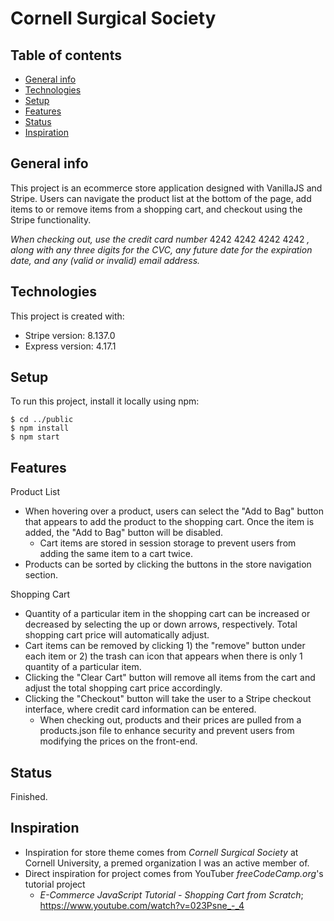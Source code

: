 # Cornell Surgical Society

## Table of contents
* [General info](#general-info)
* [Technologies](#technologies)
* [Setup](#setup)
* [Features](#features)
* [Status](#status)
* [Inspiration](#inspiration)

## General info
This project is an ecommerce store application designed with VanillaJS and Stripe. Users can navigate the product list at the bottom of the page, add items to or remove items from a shopping cart, and checkout using the Stripe functionality. 

*When checking out, use the credit card number* 4242 4242 4242 4242 *, along with any three digits for the CVC, any future date for the expiration date, and any (valid or invalid) email address.*

## Technologies
This project is created with:
* Stripe version: 8.137.0
* Express version: 4.17.1
	
## Setup
To run this project, install it locally using npm:

```
$ cd ../public
$ npm install
$ npm start
```

## Features
Product List
* When hovering over a product, users can select the "Add to Bag" button that appears to add the product to the shopping cart. Once the item is added, the "Add to Bag" button will be disabled.
  * Cart items are stored in session storage to prevent users from adding the same item to a cart twice. 
* Products can be sorted by clicking the buttons in the store navigation section.

Shopping Cart
* Quantity of a particular item in the shopping cart can be increased or decreased by selecting the up or down arrows, respectively. Total shopping cart price will automatically adjust.
* Cart items can be removed by clicking 1) the "remove" button under each item or 2) the trash can icon that appears when there is only 1 quantity of a particular item. 
* Clicking the "Clear Cart" button will remove all items from the cart and adjust the total shopping cart price accordingly. 
* Clicking the "Checkout" button will take the user to a Stripe checkout interface, where credit card information can be entered. 
  * When checking out, products and their prices are pulled from a products.json file to enhance security and prevent users from modifying the prices on the front-end.   

## Status
Finished.

## Inspiration
* Inspiration for store theme comes from *Cornell Surgical Society* at Cornell University, a premed organization I was an active member of. 
* Direct inspiration for project comes from YouTuber *freeCodeCamp.org*'s tutorial project
  * *E-Commerce JavaScript Tutorial - Shopping Cart from Scratch*; https://www.youtube.com/watch?v=023Psne_-_4  
